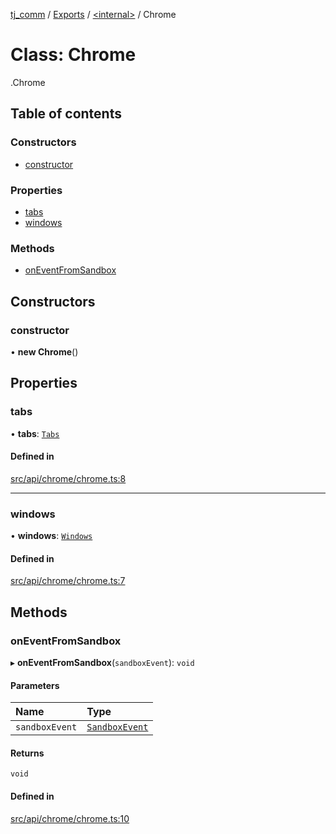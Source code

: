 [tj_comm](../README.md) / [Exports](../modules.md) / [<internal\>](../modules/internal_.md) / Chrome

# Class: Chrome

[<internal>](../modules/internal_.md).Chrome

## Table of contents

### Constructors

- [constructor](internal_.Chrome.md#constructor)

### Properties

- [tabs](internal_.Chrome.md#tabs)
- [windows](internal_.Chrome.md#windows)

### Methods

- [onEventFromSandbox](internal_.Chrome.md#oneventfromsandbox)

## Constructors

### constructor

• **new Chrome**()

## Properties

### tabs

• **tabs**: [`Tabs`](internal_.Tabs.md)

#### Defined in

[src/api/chrome/chrome.ts:8](https://github.com/digitalwohl/tjlibrary/blob/ea250d0/src/api/chrome/chrome.ts#L8)

___

### windows

• **windows**: [`Windows`](internal_.Windows.md)

#### Defined in

[src/api/chrome/chrome.ts:7](https://github.com/digitalwohl/tjlibrary/blob/ea250d0/src/api/chrome/chrome.ts#L7)

## Methods

### onEventFromSandbox

▸ **onEventFromSandbox**(`sandboxEvent`): `void`

#### Parameters

| Name | Type |
| :------ | :------ |
| `sandboxEvent` | [`SandboxEvent`](internal_.SandboxEvent.md) |

#### Returns

`void`

#### Defined in

[src/api/chrome/chrome.ts:10](https://github.com/digitalwohl/tjlibrary/blob/ea250d0/src/api/chrome/chrome.ts#L10)
